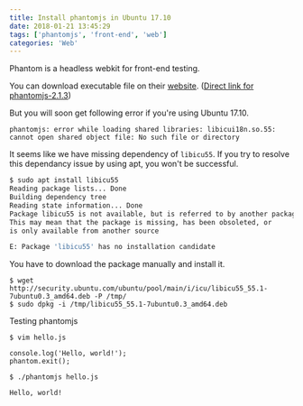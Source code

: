 ```yaml
---
title: Install phantomjs in Ubuntu 17.10
date: 2018-01-21 13:45:29
tags: ['phantomjs', 'front-end', 'web']
categories: 'Web'
---
```


Phantom is a headless webkit for front-end testing.

You can download executable file on their [website](http://phantomjs.org/download.html). ([Direct link for phantomjs-2.1.3](https://github.com/ariya/phantomjs/releases/download/2.1.3/phantomjs))

But you will soon get following error if you're using Ubuntu 17.10.

```
phantomjs: error while loading shared libraries: libicui18n.so.55: cannot open shared object file: No such file or directory
```

It seems like we have missing dependency of `libicu55`. If you try to resolve this dependancy issue by using apt, you won't be successful.

```bash
$ sudo apt install libicu55
Reading package lists... Done
Building dependency tree
Reading state information... Done
Package libicu55 is not available, but is referred to by another package.
This may mean that the package is missing, has been obsoleted, or
is only available from another source

E: Package 'libicu55' has no installation candidate
```

You have to download the package manually and install it.

```
$ wget http://security.ubuntu.com/ubuntu/pool/main/i/icu/libicu55_55.1-7ubuntu0.3_amd64.deb -P /tmp/
$ sudo dpkg -i /tmp/libicu55_55.1-7ubuntu0.3_amd64.deb
```

Testing phantomjs

```
$ vim hello.js
```
```
console.log('Hello, world!');
phantom.exit();
```

```
$ ./phantomjs hello.js
```
```
Hello, world!
```
